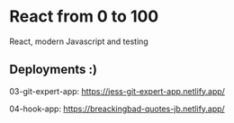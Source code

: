 # React from 0 to 100
React, modern Javascript and testing

## Deployments :)

03-git-expert-app: https://jess-git-expert-app.netlify.app/

04-hook-app: https://breackingbad-quotes-jb.netlify.app/